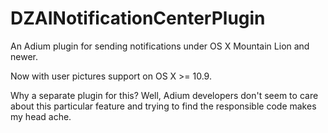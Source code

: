DZAINotificationCenterPlugin
============================

An Adium plugin for sending notifications under OS X Mountain Lion and newer.

Now with user pictures support on OS X >= 10.9.

Why a separate plugin for this? Well, Adium developers don't seem to care about
this particular feature and trying to find the responsible code makes my head
ache.
